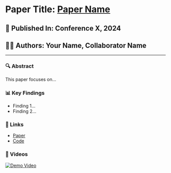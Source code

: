 # Paper Title: [Paper Name](https://arxiv.org/abs/example)

## 📅 Published In: Conference X, 2024  
## 👩‍🔬 Authors: Your Name, Collaborator Name

---

### 🔍 Abstract
This paper focuses on...

### 📊 Key Findings
- Finding 1...
- Finding 2...

### 🔗 Links
- [Paper](https://arxiv.org/abs/example)  
- [Code](https://github.com/yourusername/repo)

### 🎥 Videos
[![Demo Video](https://img.youtube.com/vi/example/0.jpg)](https://youtube.com/watch?v=example)
